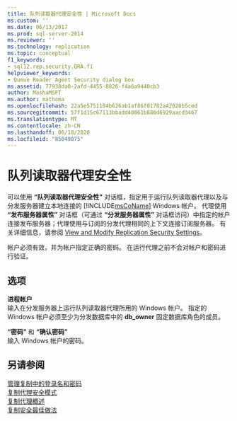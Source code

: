 ```yaml
---
title: 队列读取器代理安全性 | Microsoft Docs
ms.custom: ''
ms.date: 06/13/2017
ms.prod: sql-server-2014
ms.reviewer: ''
ms.technology: replication
ms.topic: conceptual
f1_keywords:
- sql12.rep.security.QRA.f1
helpviewer_keywords:
- Queue Reader Agent Security dialog box
ms.assetid: 77938da0-2afd-4455-8826-f4a6a9440cb3
author: MashaMSFT
ms.author: mathoma
ms.openlocfilehash: 22a5e5751184b626ab1af86f01782a42028b5ced
ms.sourcegitcommit: 57f1d15c67113bbadd40861b886d6929aacd3467
ms.translationtype: MT
ms.contentlocale: zh-CN
ms.lasthandoff: 06/18/2020
ms.locfileid: "85049075"
---
```

# <a name="queue-reader-agent-security"></a>队列读取器代理安全性
  可以使用 **“队列读取器代理安全性”** 对话框，指定用于运行队列读取器代理以及与分发服务器建立本地连接的 [!INCLUDE[msCoName](../../includes/msconame-md.md)] Windows 帐户。 代理使用 **“发布服务器属性”** 对话框（可通过 **“分发服务器属性”** 对话框访问）中指定的帐户连接发布服务器；代理使用与订阅的分发代理相同的上下文连接订阅服务器。 有关详细信息，请参阅 [View and Modify Replication Security Settings](security/view-and-modify-replication-security-settings.md)。  
  
 帐户必须有效，并为帐户指定正确的密码。 在运行代理之前不会对帐户和密码进行验证。  
  
## <a name="options"></a>选项  
 **进程帐户**  
 输入在分发服务器上运行队列读取器代理所用的 Windows 帐户。 指定的 Windows 帐户必须至少为分发数据库中的 **db_owner** 固定数据库角色的成员。  
  
 **“密码”** 和 **“确认密码”**  
 输入 Windows 帐户的密码。  
  
## <a name="see-also"></a>另请参阅  
 [管理复制中的登录名和密码](security/identity-and-access-control-replication.md#manage-logins-and-passwords-in-replication)   
 [复制代理安全模式](security/replication-agent-security-model.md)   
 [复制代理概述](agents/replication-agents-overview.md)   
 [复制安全最佳做法](security/replication-security-best-practices.md)  
  
  
